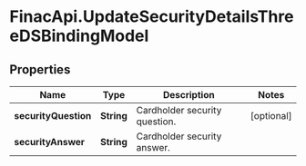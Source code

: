 # FinacApi.UpdateSecurityDetailsThreeDSBindingModel

## Properties
Name | Type | Description | Notes
------------ | ------------- | ------------- | -------------
**securityQuestion** | **String** | Cardholder security question. | [optional] 
**securityAnswer** | **String** | Cardholder security answer. | 
